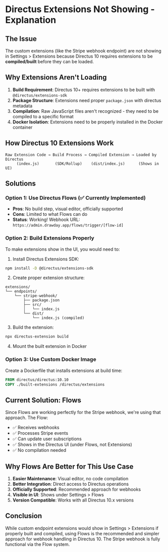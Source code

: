 # Directus Extensions Not Showing - Explanation

## The Issue

The custom extensions (like the Stripe webhook endpoint) are not showing in Settings > Extensions because Directus 10 requires extensions to be **compiled/built** before they can be loaded.

## Why Extensions Aren't Loading

1. **Build Requirement**: Directus 10+ requires extensions to be built with `@directus/extensions-sdk`
2. **Package Structure**: Extensions need proper `package.json` with directus metadata
3. **Compilation**: Raw JavaScript files aren't recognized - they need to be compiled to a specific format
4. **Docker Isolation**: Extensions need to be properly installed in the Docker container

## How Directus 10 Extensions Work

```
Raw Extension Code → Build Process → Compiled Extension → Loaded by Directus
     (index.js)       (SDK/Rollup)    (dist/index.js)      (Shows in UI)
```

## Solutions

### Option 1: Use Directus Flows (✅ Currently Implemented)
- **Pros**: No build step, visual editor, officially supported
- **Cons**: Limited to what Flows can do
- **Status**: Working! Webhook URL: `https://admin.drawday.app/flows/trigger/[flow-id]`

### Option 2: Build Extensions Properly
To make extensions show in the UI, you would need to:

1. Install Directus Extensions SDK:
```bash
npm install -D @directus/extensions-sdk
```

2. Create proper extension structure:
```
extensions/
└── endpoints/
    └── stripe-webhook/
        ├── package.json
        ├── src/
        │   └── index.js
        └── dist/
            └── index.js (compiled)
```

3. Build the extension:
```bash
npx directus-extension build
```

4. Mount the built extension in Docker

### Option 3: Use Custom Docker Image
Create a Dockerfile that installs extensions at build time:

```dockerfile
FROM directus/directus:10.10
COPY ./built-extensions /directus/extensions
```

## Current Solution: Flows

Since Flows are working perfectly for the Stripe webhook, we're using that approach. The Flow:
- ✅ Receives webhooks
- ✅ Processes Stripe events
- ✅ Can update user subscriptions
- ✅ Shows in the Directus UI (under Flows, not Extensions)
- ✅ No compilation needed

## Why Flows Are Better for This Use Case

1. **Easier Maintenance**: Visual editor, no code compilation
2. **Better Integration**: Direct access to Directus operations
3. **Officially Supported**: Recommended approach for webhooks
4. **Visible in UI**: Shows under Settings > Flows
5. **Version Compatible**: Works with all Directus 10.x versions

## Conclusion

While custom endpoint extensions would show in Settings > Extensions if properly built and compiled, using Flows is the recommended and simpler approach for webhook handling in Directus 10. The Stripe webhook is fully functional via the Flow system.